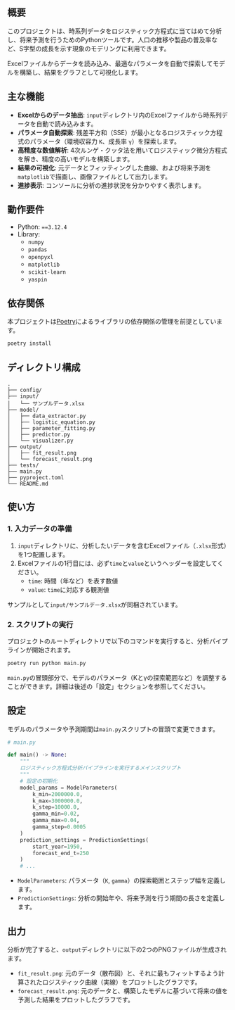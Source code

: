## 概要

このプロジェクトは、時系列データをロジスティック方程式に当てはめて分析し、将来予測を行うためのPythonツールです。人口の推移や製品の普及率など、S字型の成長を示す現象のモデリングに利用できます。

Excelファイルからデータを読み込み、最適なパラメータを自動で探索してモデルを構築し、結果をグラフとして可視化します。

## 主な機能

- **Excelからのデータ抽出**: `input`ディレクトリ内のExcelファイルから時系列データを自動で読み込みます。
- **パラメータ自動探索**: 残差平方和（SSE）が最小となるロジスティック方程式のパラメータ（環境収容力 `K`、成長率 `γ`）を探索します。
- **高精度な数値解析**: 4次ルンゲ・クッタ法を用いてロジスティック微分方程式を解き、精度の高いモデルを構築します。
- **結果の可視化**: 元データとフィッティングした曲線、および将来予測を`matplotlib`で描画し、画像ファイルとして出力します。
- **進捗表示**: コンソールに分析の進捗状況を分かりやすく表示します。

## 動作要件

- Python: `==3.12.4`
- Library:
  - `numpy`
  - `pandas`
  - `openpyxl`
  - `matplotlib`
  - `scikit-learn`
  - `yaspin`

## 依存関係

本プロジェクトは[Poetry](https://python-poetry.org/)によるライブラリの依存関係の管理を前提としています。

```bash
poetry install
```

## ディレクトリ構成

```
.
├── config/
├── input/
│   └── サンプルデータ.xlsx
├── model/
│   ├── data_extractor.py
│   ├── logistic_equation.py
│   ├── parameter_fitting.py
│   ├── predictor.py
│   └── visualizer.py
├── output/
│   ├── fit_result.png
│   └── forecast_result.png
├── tests/
├── main.py
├── pyproject.toml
└── README.md
```

## 使い方

### 1. 入力データの準備

1.  `input`ディレクトリに、分析したいデータを含むExcelファイル（`.xlsx`形式）を1つ配置します。
2.  Excelファイルの1行目には、必ず`time`と`value`というヘッダーを設定してください。
    - `time`: 時間（年など）を表す数値
    - `value`: `time`に対応する観測値

サンプルとして`input/サンプルデータ.xlsx`が同梱されています。

### 2. スクリプトの実行

プロジェクトのルートディレクトリで以下のコマンドを実行すると、分析パイプラインが開始されます。

```bash
poetry run python main.py
```

`main.py`の冒頭部分で、モデルのパラメータ（Kとγの探索範囲など）を調整することができます。詳細は後述の「設定」セクションを参照してください。

## 設定

モデルのパラメータや予測期間は`main.py`スクリプトの冒頭で変更できます。

```python
# main.py

def main() -> None:
    """
    ロジスティック方程式分析パイプラインを実行するメインスクリプト
    """
    # 設定の初期化
    model_params = ModelParameters(
        k_min=2000000.0,
        k_max=3000000.0,
        k_step=10000.0,
        gamma_min=0.02,
        gamma_max=0.04,
        gamma_step=0.0005
    )
    prediction_settings = PredictionSettings(
        start_year=1950,
        forecast_end_t=250
    )
    # ...
```

- `ModelParameters`: パラメータ（`K`, `gamma`）の探索範囲とステップ幅を定義します。
- `PredictionSettings`: 分析の開始年や、将来予測を行う期間の長さを定義します。

## 出力

分析が完了すると、`output`ディレクトリに以下の2つのPNGファイルが生成されます。

- `fit_result.png`: 元のデータ（散布図）と、それに最もフィットするよう計算されたロジスティック曲線（実線）をプロットしたグラフです。
- `forecast_result.png`: 元のデータと、構築したモデルに基づいて将来の値を予測した結果をプロットしたグラフです。

